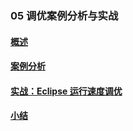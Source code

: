 ### 05 调优案例分析与实战
>
#### [概述](https://github.com/lu666666/notebooks/blob/master/java/jvm/05/01.md)
>
#### [案例分析](https://github.com/lu666666/notebooks/blob/master/java/jvm/05/02.md)
>
#### [实战：Eclipse 运行速度调优](https://github.com/lu666666/notebooks/blob/master/java/jvm/05/03.md)
>
#### [小结](https://github.com/lu666666/notebooks/blob/master/java/jvm/05/04.md)